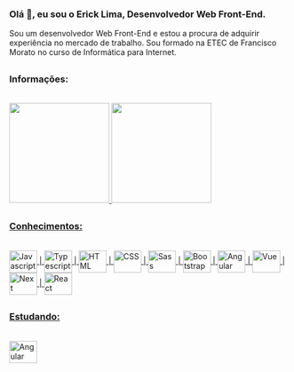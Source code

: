### Olá 👋, eu sou o Erick Lima, Desenvolvedor Web Front-End.

Sou um desenvolvedor Web Front-End e estou a procura de adquirir experiência no mercado de trabalho. Sou formado na ETEC de Francisco Morato no curso de Informática para Internet.

##

### Informações:

<br/>

<div>
  <a href="https://github.com/ErickLDS">
  <img height="180em" src="https://github-readme-stats.vercel.app/api/top-langs/?username=ErickLDS&layout=compact&langs_count=7&theme=tokyonight&hide_border=true&custom_title=Linguagens Mais Usadas"/>
  <img height="180em" src="https://github-readme-stats.vercel.app/api?username=ErickLDS&show_icons=true&theme=tokyonight&include_all_commits=true&count_private=true&hide_border=true&custom_title=Status Do GitHub"/>
</div>

##

### Conhecimentos:

<br/>

<div>
  <img align="center" alt="Javascript" height="40" width="50" src="https://cdn.jsdelivr.net/gh/devicons/devicon/icons/javascript/javascript-original.svg" />
  | <img align="center" alt="Typescript" height="40" width="50" src="https://cdn.jsdelivr.net/gh/devicons/devicon/icons/typescript/typescript-original.svg" />
  | <img align="center" alt="HTML" height="40" width="50" src="https://cdn.jsdelivr.net/gh/devicons/devicon/icons/html5/html5-original.svg" />
  | <img align="center" alt="CSS" height="40" width="50" src="https://cdn.jsdelivr.net/gh/devicons/devicon/icons/css3/css3-original.svg" />
  | <img align="center" alt="Sass" height="40" width="50" src="https://cdn.jsdelivr.net/gh/devicons/devicon/icons/sass/sass-original.svg" />
  | <img align="center" alt="Bootstrap" height="40" width="50" src="https://cdn.jsdelivr.net/gh/devicons/devicon/icons/bootstrap/bootstrap-plain.svg" />
  | <img align="center" alt="Angular" height="40" width="50" src="https://cdn.jsdelivr.net/gh/devicons/devicon/icons/angularjs/angularjs-original.svg" />
  | <img align="center" alt="Vue" height="40" width="50" src="https://cdn.jsdelivr.net/gh/devicons/devicon/icons/vuejs/vuejs-original.svg" />
  | <img align="center" alt="Next" height="40" width="50" src="https://cdn.jsdelivr.net/gh/devicons/devicon/icons/nextjs/nextjs-original.svg" />
  | <img align="center" alt="React" height="40" width="50" src="https://cdn.jsdelivr.net/gh/devicons/devicon/icons/react/react-original.svg" />
</div>

##

### Estudando:

<br/>

<div>
  <img align="center" alt="Angular" height="40" width="50" src="https://cdn.jsdelivr.net/gh/devicons/devicon/icons/angularjs/angularjs-original.svg" />
</div>
